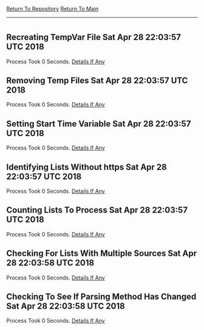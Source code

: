 [Return To Repository](https://github.com/deathbybandaid/piholeparser/)
[Return To Main](https://github.com/deathbybandaid/piholeparser/blob/dev-nomerge/RecentRunLogs/Mainlog.md)
____________________________________
# 
## Recreating TempVar File Sat Apr 28 22:03:57 UTC 2018
Process Took 0 Seconds.
[Details If Any](https://github.com/deathbybandaid/piholeparser/blob/dev-nomerge/RecentRunLogs/TopLevelScripts/10-Running-Initial-Tasks/08-Recreating-TempVar-File.md)

## Removing Temp Files Sat Apr 28 22:03:57 UTC 2018
Process Took 0 Seconds.
[Details If Any](https://github.com/deathbybandaid/piholeparser/blob/dev-nomerge/RecentRunLogs/TopLevelScripts/10-Running-Initial-Tasks/10-Removing-Temp-Files.md)

## Setting Start Time Variable Sat Apr 28 22:03:57 UTC 2018
Process Took 0 Seconds.
[Details If Any](https://github.com/deathbybandaid/piholeparser/blob/dev-nomerge/RecentRunLogs/TopLevelScripts/10-Running-Initial-Tasks/15-Setting-Start-Time-Variable.md)

## Identifying Lists Without https Sat Apr 28 22:03:57 UTC 2018
Process Took 0 Seconds.
[Details If Any](https://github.com/deathbybandaid/piholeparser/blob/dev-nomerge/RecentRunLogs/TopLevelScripts/10-Running-Initial-Tasks/20-Identifying-Lists-Without-https.md)

## Counting Lists To Process Sat Apr 28 22:03:57 UTC 2018
Process Took 0 Seconds.
[Details If Any](https://github.com/deathbybandaid/piholeparser/blob/dev-nomerge/RecentRunLogs/TopLevelScripts/10-Running-Initial-Tasks/25-Counting-Lists-To-Process.md)

## Checking For Lists With Multiple Sources Sat Apr 28 22:03:58 UTC 2018
Process Took 0 Seconds.
[Details If Any](https://github.com/deathbybandaid/piholeparser/blob/dev-nomerge/RecentRunLogs/TopLevelScripts/10-Running-Initial-Tasks/30-Checking-For-Lists-With-Multiple-Sources.md)

## Checking To See If Parsing Method Has Changed Sat Apr 28 22:03:58 UTC 2018
Process Took 0 Seconds.
[Details If Any](https://github.com/deathbybandaid/piholeparser/blob/dev-nomerge/RecentRunLogs/TopLevelScripts/10-Running-Initial-Tasks/70-Checking-To-See-If-Parsing-Method-Has-Changed.md)

